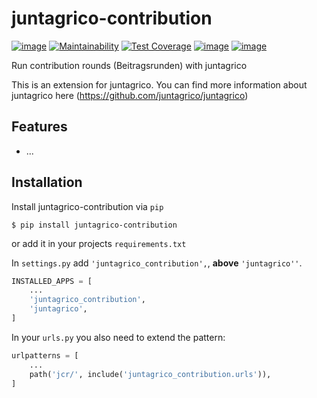 # juntagrico-contribution

[![image](https://github.com/juntagrico/juntagrico-contribution/actions/workflows/juntagrico-ci.yml/badge.svg?branch=main&event=push)](https://github.com/juntagrico/juntagrico-contribution/actions/workflows/juntagrico-ci.yml)
[![Maintainability](https://api.codeclimate.com/v1/badges/4e1874454ccc91505707/maintainability)](https://codeclimate.com/github/juntagrico/juntagrico-contribution/maintainability)
[![Test Coverage](https://api.codeclimate.com/v1/badges/4e1874454ccc91505707/test_coverage)](https://codeclimate.com/github/juntagrico/juntagrico-contribution/test_coverage)
[![image](https://img.shields.io/github/last-commit/juntagrico/juntagrico-contribution.svg)](https://github.com/juntagrico/juntagrico-contribution)
[![image](https://img.shields.io/github/commit-activity/y/juntagrico/juntagrico-contribution)](https://github.com/juntagrico/juntagrico-contribution)

Run contribution rounds (Beitragsrunden) with juntagrico

This is an extension for juntagrico. You can find more information about juntagrico here
(https://github.com/juntagrico/juntagrico)

## Features

* ...

## Installation


Install juntagrico-contribution via `pip`

    $ pip install juntagrico-contribution

or add it in your projects `requirements.txt`

In `settings.py` add `'juntagrico_contribution',`, **above** `'juntagrico''`.

```python
INSTALLED_APPS = [
    ...
    'juntagrico_contribution',
    'juntagrico',
]
```

In your `urls.py` you also need to extend the pattern:

```python
urlpatterns = [
    ...
    path('jcr/', include('juntagrico_contribution.urls')),
]
```
